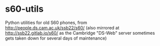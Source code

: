 # s60-utils
Python utilities for old S60 phones, from http://people.ds.cam.ac.uk/ssb22/s60/
(also mirrored at http://ssb22.gitlab.io/s60/ as the Cambridge "DS-Web" server sometimes gets taken down for several days of maintenance)
